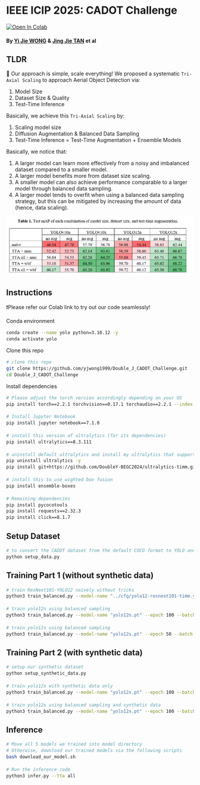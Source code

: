 # IEEE ICIP 2025: CADOT Challenge

[![Open In Colab](https://colab.research.google.com/assets/colab-badge.svg)](https://colab.research.google.com/drive/198dwtjhB3ETFRHRPLWNCi_bAr1g5213i?usp=sharing)

#### By [Yi Jie WONG](https://yjwong1999.github.io/) & [Jing Jie TAN](https://jingjietan.com/) et al

## TLDR
🤩 Our approach is simple, scale everything! We proposed a systematic `Tri-Axial Scaling` to approach Aerial Object Detection via:
1. Model Size
2. Dataset Size & Quality
3. Test-Time Inference

Basically, we achieve this `Tri-Axial Scaling` by:
1. Scaling model size
2. Diffusion Augmentation & Balanced Data Sampling
3. Test-Time Inference = Test-Time Augmentation + Ensemble Models

Basically, we notice that:
1. A larger model can learn more effectively from a noisy and imbalanced dataset compared to a smaller model.
2. A larger model benefits more from dataset size scaling.
3. A smaller model can also achieve performance comparable to a larger model through balanced data sampling.
4. A larger model tends to overfit when using a balanced data sampling strategy, but this can be mitigated by increasing the amount of data (hence, data scaling).

![Dataset Size Scaling](assets/Dataset_Size_Scaling.png)

## Instructions

❗Please refer our Colab link to try out our code seamlessly!

Conda environment
```bash
conda create --name yolo python=3.10.12 -y
conda activate yolo
```

Clone this repo
```bash
# clone this repo
git clone https://github.com/yjwong1999/Double_J_CADOT_Challenge.git
cd Double_J_CADOT_Challenge
```

Install dependencies
```bash
# Please adjust the torch version accordingly depending on your OS
pip install torch==2.2.1 torchvision==0.17.1 torchaudio==2.2.1 --index-url https://download.pytorch.org/whl/cu121

# Install Jupyter Notebook
pip install jupyter notebook==7.1.0

# install this version of ultralytics (for its dependencies)
pip install ultralytics==8.3.111

# uninstall default ultralytics and install my ultralytics that support Timm pretrained models
pip uninstall ultralytics -y
pip install git+https://github.com/DoubleY-BEGC2024/ultralytics-timm.git

# install this to use wighted box fusion
pip install ensemble-boxes

# Remaining dependencies
pip install pycocotools
pip install requests==2.32.3
pip install click==8.1.7
```

## Setup Dataset
```bash
# to convert the CADOT dataset from the default COCO format to YOLO annotation form
python setup_data.py
```

## Training Part 1 (without synthetic data)
```bash
# train ResNext101-YOLO12 naively without tricks
python3 train_balanced.py --model-name "../cfg/yolo12-resnext101-timm.yaml" --epoch 100 --batch 16 --imgsz 640

# train yolo12n using balanced sampling
python3 train_balanced.py --model-name "yolo12n.pt" --epoch 100 --batch 8 --imgsz 960

# train yolo12s using balanced sampling
python3 train_balanced.py --model-name "yolo12s.pt" --epoch 50 --batch 8 --imgsz 960
```

## Training Part 2 (with synthetic data)
```bash
# setup our synthetic dataset
python setup_synthetic_data.py

# train yolo12x with synthetic data only
python3 train_balanced.py --model-name "yolo12x.pt" --epoch 100 --batch 16 --imgsz 640

# train yolo12x using balanced sampling and synthetic data
python3 train_balanced.py --model-name "yolo12x.pt" --epoch 100 --batch 8 --imgsz 960
```

## Inference
```bash
# Move all 5 models we trained into model directory
# Otherwise, download our trained models via the following scripts
bash download_our_model.sh

# Run the inference code
python3 infer.py --tta all
```
